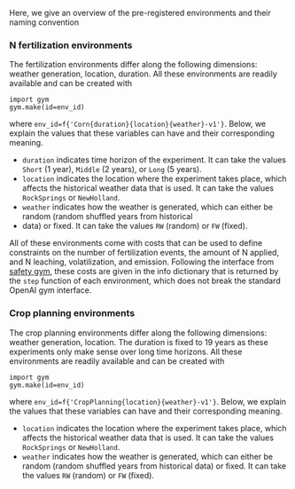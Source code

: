 Here, we give an overview of the pre-registered environments and their naming convention

### N fertilization environments

The fertilization environments differ along the following dimensions: weather generation, location, duration.
All these environments are readily available and can be created with 
```
import gym
gym.make(id=env_id)
```        
where `env_id=f{'Corn{duration}{location}{weather}-v1'}`. Below, we explain the values that these variables can have and
their corresponding meaning.
- `duration` indicates time horizon of the experiment. It can take the values `Short` (1 year), `Middle` (2 years), 
or `Long` (5 years).
- `location` indicates the location where the experiment takes place,  which affects the historical weather data that 
is used. It can take the values `RockSprings` or `NewHolland`.
- `weather` indicates how the weather is generated, which can either be random (random shuffled years from historical 
- data) or fixed. It can take the values `RW` (random) or `FW` (fixed).

All of these environments come with costs that can be used to define 
constraints on the number of fertilization events, the amount of N applied, and
N leaching, volatilization, and emission. Following the interface from 
[safety gym](https://github.com/openai/safety-gym), these costs are given in 
the info dictionary that is returned by the `step` function of each environment, 
which does not break the standard OpenAI gym interface.

### Crop planning environments

The crop planning environments differ along the following dimensions: weather generation, location. The duration is 
fixed to 19 years as these experiments only make sense over long time horizons. All these environments are readily 
available and can be created with 
```
import gym
gym.make(id=env_id)
```        
where `env_id=f{'CropPlanning{location}{weather}-v1'}`. Below, we explain the values that these variables can have and
their corresponding meaning.
- `location` indicates the location where the experiment takes place,  which affects the historical weather data that 
is used. It can take the values `RockSprings` or `NewHolland`.
- `weather` indicates how the weather is generated, which can either be random (random shuffled years from historical 
data) or fixed. It can take the values `RW` (random) or `FW` (fixed).
